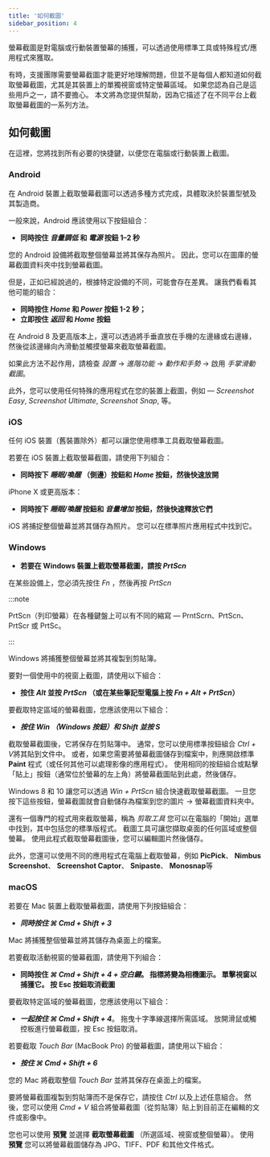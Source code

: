 ```yaml
---
title: '如何截圖'
sidebar_position: 4
---
```


螢幕截圖是對電腦或行動裝置螢幕的捕獲，可以透過使用標準工具或特殊程式/應用程式來獲取。

有時，支援團隊需要螢幕截圖才能更好地理解問題，但並不是每個人都知道如何截取螢幕截圖，尤其是其裝置上的單獨視窗或特定螢幕區域。 如果您認為自己是這些用戶之一，請不要擔心。 本文將為您提供幫助，因為它描述了在不同平台上截取螢幕截圖的一系列方法。

## 如何截圖

在這裡，您將找到所有必要的快捷鍵，以便您在電腦或行動裝置上截圖。

### Android

在 Android 裝置上截取螢幕截圖可以透過多種方式完成，具體取決於裝置型號及其製造商。

一般來說，Android 應該使用以下按鈕組合：

- **同時按住 *音量調低* 和 *電源* 按鈕 1–2 秒**

您的 Android 設備將截取整個螢幕並將其保存為照片。 因此，您可以在圖庫的螢幕截圖資料夾中找到螢幕截圖。

但是，正如已經說過的，根據特定設備的不同，可能會存在差異。 讓我們看看其他可能的組合：

- **同時按住 *Home* 和 *Power* 按鈕 1-2 秒；**
- **立即按住 *返回* 和 *Home* 按鈕**

在 Android 8 及更高版本上，還可以透過將手垂直放在手機的左邊緣或右邊緣，然後從該邊緣向內滑動並觸摸螢幕來截取螢幕截圖。

如果此方法不起作用，請檢查 *設置* → *進階功能* → *動作和手勢* → 啟用 *手掌滑動截圖*。

此外，您可以使用任何特殊的應用程式在您的裝置上截圖，例如 — *Screenshot Easy*, *Screenshot Ultimate*, *Screenshot Snap*, 等。

### iOS

任何 iOS 裝置（舊裝置除外）都可以讓您使用標準工具截取螢幕截圖。

若要在 iOS 裝置上截取螢幕截圖，請使用下列組合：

- **同時按下 *睡眠/喚醒* （側邊）按鈕和 *Home* 按鈕，然後快速放開**

iPhone X 或更高版本：

- **同時按下 *睡眠/喚醒* 按鈕和 *音量增加* 按鈕，然後快速釋放它們**

iOS 將捕捉整個螢幕並將其儲存為照片。 您可以在標準照片應用程式中找到它。

### Windows

- **若要在 Windows 裝置上截取螢幕截圖，請按 *PrtScn***

在某些設備上，您必須先按住 *Fn* ，然後再按 *PrtScn*

:::note

PrtScn（列印螢幕）在各種鍵盤上可以有不同的縮寫 — PrntScrn、PrtScn、PrtScr 或 PrtSc。

:::

Windows 將捕獲整個螢幕並將其複製到剪貼簿。

要對一個使用中的視窗上截圖，請使用以下組合：

- **按住 *Alt* 並按 *PrtScn* （或在某些筆記型電腦上按 *Fn + Alt + PrtScn*）**

要截取特定區域的螢幕截圖，您應該使用以下組合：

- ***按住 *Win* （Windows 按鈕）和 *Shift* 並按 ***S******

截取螢幕截圖後，它將保存在剪貼簿中。 通常，您可以使用標準按鈕組合 *Ctrl + V*將其貼到文件中。 或者，如果您需要將螢幕截圖儲存到檔案中，則應開啟標準 **Paint** 程式（或任何其他可以處理影像的應用程式）。 使用相同的按鈕組合或點擊「貼上」按鈕（通常位於螢幕的左上角）將螢幕截圖貼到此處，然後儲存。

Windows 8 和 10 讓您可以透過 *Win + PrtScn* 組合快速截取螢幕截圖。 一旦您按下這些按鈕，螢幕截圖就會自動儲存為檔案到您的圖片 → 螢幕截圖資料夾中。

還有一個專門的程式用來截取螢幕，稱為 *剪取工具* 您可以在電腦的「開始」選單中找到，其中包括您的標準版程式。 截圖工具可讓您擷取桌面的任何區域或整個螢幕。 使用此程式截取螢幕截圖後，您可以編輯圖片然後儲存。

此外，您還可以使用不同的應用程式在電腦上截取螢幕，例如 **PicPick**、 **Nimbus Screenshot**、 **Screenshot Captor**、 **Snipaste**、 **Monosnap**等

### macOS

若要在 Mac 裝置上截取螢幕截圖，請使用下列按鈕組合：

- ***同時按住 ***⌘ Cmd + Shift + 3******

Mac 將捕獲整個螢幕並將其儲存為桌面上的檔案。

若要截取活動視窗的螢幕截圖，請使用下列組合：

- **同時按住 *⌘ Cmd + Shift + 4 + 空白鍵*。  指標將變為相機圖示。 單擊視窗以捕獲它。 按 Esc 按鈕取消截圖**

要截取特定區域的螢幕截圖，您應該使用以下組合：

- ***一起按住 ***⌘ Cmd + Shift + 4******。 拖曳十字準線選擇所需區域。 放開滑鼠或觸控板進行螢幕截圖，按 Esc 按鈕取消。

若要截取 *Touch Bar* (MacBook Pro) 的螢幕截圖，請使用以下組合：

- ***按住 ***⌘ Cmd + Shift + 6******

您的 Mac 將截取整個 *Touch Bar* 並將其保存在桌面上的檔案。

要將螢幕截圖複製到剪貼簿而不是保存它，請按住 *Ctrl* 以及上述任意組合。 然後，您可以使用 *Cmd + V* 組合將螢幕截圖（從剪貼簿）貼上到目前正在編輯的文件或影像中。

您也可以使用 **預覽** 並選擇 **截取螢幕截圖** （所選區域、視窗或整個螢幕）。 使用 **預覽** 您可以將螢幕截圖儲存為 JPG、TIFF、PDF 和其他文件格式。
